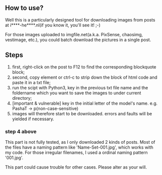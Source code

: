 ## How to use?

Well this is a particularly designed tool for downloading images from posts at i****-he****.nl(if you know it, you'll see it! ;-)

For those images uploaded to imgfile.net(a.k.a. PixSense, chaosimg, vestimage, etc.), you could batch download the pictures in a single post.

## Steps

1. first, right-click on the post to F12 to find the corresponding blockquote block;
2. second, copy element or ctrl-c to strip down the block of html code and paste it in a txt file;
3. run the scipt with Python3, key in the previous txt file name and the foldername which you want to save the images to under current directory;
4. [important & vulnerable] key in the initial letter of the model's name. e.g. PashaT -> p(non-case-sensitive)
5. images will therefore start to be downloaded. errors and faults will be yielded if necessary.

### step 4 above

This part is not fully tested, as I only downloaded 2 kinds of posts. Most of the files have a naming pattern like 'Name-Set-001.jpg', which works with my code. For those irregular filenames, I used a ordinal naming pattern '001.jpg'.

This part could cause trouble for other cases. Please alter as your will.
